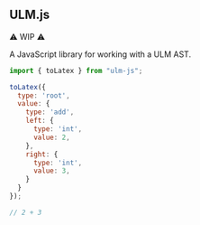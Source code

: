 ULM.js
------

⚠️ WIP ⚠️

A JavaScript library for working with a ULM AST.

```js
import { toLatex } from "ulm-js";

toLatex({
  type: 'root',
  value: {
    type: 'add',
    left: {
      type: 'int',
      value: 2,
    },
    right: {
      type: 'int',
      value: 3,
    }
  }
});

// 2 + 3
```
